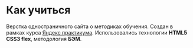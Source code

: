 # Как учиться

Верстка одностраничного сайта о методиках обучения. Создан в рамках курса [Яндекс практикума](https://www.yandex.ru). Использовались технологии **HTML5 CSS3 flex**, методология **БЭМ**.
